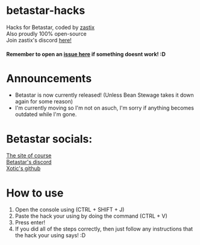 # betastar-hacks
Hacks for Betastar, coded by [zastix](https://github.com/notzastix)<br>
Also proudly 100% open-source<br>
Join zastix's discord [here!](https://discord.gg/xxBtqPHSjW)
#### Remember to open an [issue here](https://github.com/notzastix/blacket-hacks/issues/new) if something doesnt work! :D
# Announcements
- Betastar is now currently released! (Unless Bean Stewage takes it down again for some reason)
- I'm currently moving so I'm not on asuch, I'm sorry if anything becomes outdated while I'm gone.
# Betastar socials:
[The site of course](https://betastar.org)<br>
[Betastar's discord](https://discord.gg/XrVMbR5tJd)<br>
[Xotic's github](X0TlC)
# How to use
1. Open the console using (CTRL + SHIFT + J)<br>
2. Paste the hack your using by doing the command (CTRL + V)<br>
3. Press enter!
4. If you did all of the steps correctly, then just follow any instructions that the hack your using says! :D
